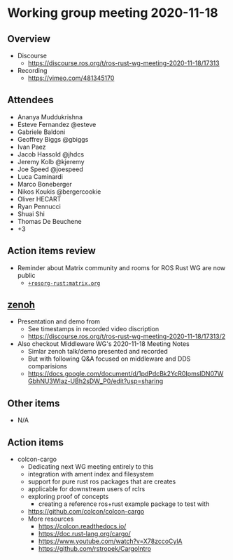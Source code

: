 # Working group meeting 2020-11-18

## Overview

- Discourse
  - https://discourse.ros.org/t/ros-rust-wg-meeting-2020-11-18/17313
- Recording
  - https://vimeo.com/481345170

## Attendees

- Ananya Muddukrishna
- Esteve Fernandez @esteve
- Gabriele Baldoni
- Geoffrey Biggs @gbiggs
- Ivan Paez
- Jacob Hassold @jhdcs
- Jeremy Kolb @kjeremy
- Joe Speed @joespeed
- Luca Caminardi
- Marco Boneberger
- Nikos Koukis @bergercookie
- Oliver HECART
- Ryan Pennucci
- Shuai Shi
- Thomas De Beuchene
- +3

## Action items review

- Reminder about Matrix community and rooms for ROS Rust WG are now public
  - [`+rosorg-rust:matrix.org`](https://matrix.to/#/+rosorg-rust:matrix.org)

## [zenoh](http://zenoh.io)

- Presentation and demo from 
  - See timestamps in recorded video discription
  - https://discourse.ros.org/t/ros-rust-wg-meeting-2020-11-18/17313/2
- Also checkout Middleware WG's 2020-11-18 Meeting Notes
  - Simlar zenoh talk/demo presented and recorded
  - But with following Q&A focused on middleware and DDS comparisions
  - https://docs.google.com/document/d/1pdPdcBk2YcR0IpmslDN07WGbhNU3WIaz-UBh2sDW_P0/edit?usp=sharing

## Other items

- N/A

## Action items

- colcon-cargo
  - Dedicating next WG meeting entirely to this
  - integration with ament index and filesystem
  - support for pure rust ros packages that are creates
  - applicable for downstream users of rclrs
  - exploring proof of concepts
    - creating a reference ros+rust example package to test with
  - https://github.com/colcon/colcon-cargo
  - More resources
    - https://colcon.readthedocs.io/
    - https://doc.rust-lang.org/cargo/
    - https://www.youtube.com/watch?v=X78zccoCylA
    - https://github.com/rstropek/CargoIntro
